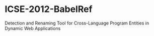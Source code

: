 # ICSE-2012-BabelRef
Detection and Renaming Tool for Cross-Language Program Entities in Dynamic Web Applications
